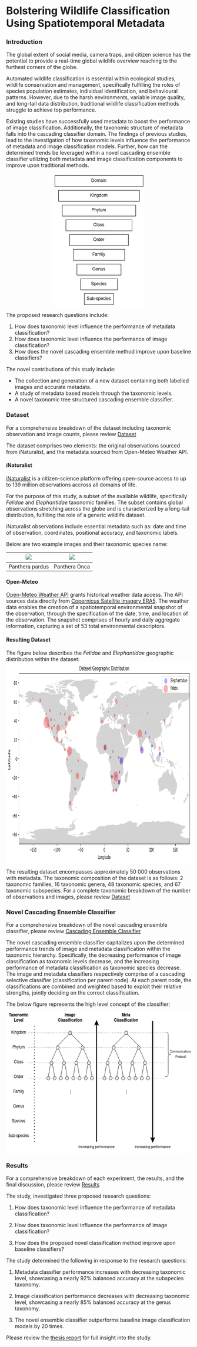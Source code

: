 # Bolstering Wildlife Classification Using Spatiotemporal Metadata

### Introduction
The global extent of social media, camera traps, and citizen science has the potential to provide 
a real-time global wildlife overview reaching to the furthest corners of the globe.

Automated wildlife classification is essential within ecological studies, wildlife conservation and management, 
specifically fulfilling the roles of species population estimates, individual identification, and behavioural patterns.
However, due to the harsh environments, variable image quality, and long-tail data distribution, traditional 
wildlife classification methods struggle to achieve top performance. 

Existing studies have successfully used metadata to boost the performance of image classification. 
Additionally, the taxonomic structure of metadata falls into the cascading classifier domain. 
The findings of previous studies, lead to the investigation of how taxonomic levels influence the performance 
of metadata and image classification models. Further, how can the determined trends be leveraged within a novel 
cascading ensemble classifier utilizing both metadata and image classification components to improve upon traditional 
methods.

<img height="361" src="images/taxon_pyramid.png" width="251" alt="taxonomic structure" style="display: block; margin: 0 auto"/>

The proposed research questions include:

1. How does taxonomic level influence the performance of metadata classification?
2. How does taxonomic level influence the performance of image classification?
3. How does the novel cascading ensemble method improve upon baseline classifiers?

The novel contributions of this study include:

- The collection and generation of a new dataset containing both labelled images and accurate metadata.
- A study of metadata based models through the taxonomic levels.
- A novel taxonomic tree structured cascading ensemble classifier.


### Dataset
For a comprehensive breakdown of the dataset including taxonomic observation and image counts, please
review [Dataset](dataset.md)

The dataset comprises two elements: the original observations sourced from iNaturalist, and the metadata sourced from 
Open-Meteo Weather API.

#### iNaturalist
[iNaturalist](https://www.inaturalist.org/) is a citizen-science platform offering open-source access to up to 139 million
observations accross all domains of life. 

For the purpose of this study, a subset of the available wildlife, specifically _Felidae_ and _Elephantidae_ taxonomic families.
The subset contains global observations stretching across the globe and is characterized by a long-tail distribution, fulfilling
the role of a generic wildlife dataset.

iNaturalist observations include essential metadata such as: date and time of observation, coordinates, positional accuracy, and
taxonomic labels.

Below are two example images and their taxonomic species name:

| ![](http://static.inaturalist.org/photos/88383/medium.jpg) | ![](https://inaturalist-open-data.s3.amazonaws.com/photos/9581740/medium.jpg) |
|------------------------------------------------------------|-------------------------------------------------------------------------------|
| Panthera pardus                                            | Panthera Onca                                                                 |


#### Open-Meteo
[Open-Meteo Weather API](https://open-meteo.com/) grants historical weather data access. The API sources 
data directly from [Copernicus Satellite imagery ERA5](https://cds.climate.copernicus.eu/cdsapp#!/dataset/reanalysis-era5-land?tab=overview). 
The weather data enables the creation of a spatiotemporal environmental snapshot of the observation, through the specification 
of the date, time, and location of the observation. 
The snapshot comprises of hourly and daily aggregate information, capturing a set of 53 total environmental descriptors.

#### Resulting Dataset
The figure below describes the _Felidae_ and _Elephantidae_ geographic distribution within the dataset:
<img height="545" src="images/dataset_distribution.png" width="1001" alt="dataset distribution" style="display: block; margin: 0 auto"/>

The resulting dataset encompasses approximately 50 000 observations with metadata.
The taxonomic composition of the dataset is as follows: 2 taxonomic families, 16 taxonomic genera, 
48 taxonomic species, and 67 taxonomic subspecies. 
For a complete taxonomic breakdown of the number of observations and images, please review [Dataset](dataset.md)


### Novel Cascading Ensemble Classifier
For a comprehensive breakdown of the novel cascading ensemble classifier, please review 
[Cascading Ensemble Classifier](cascading_ensemble_classifier.md)

The novel cascading ensemble classifier capitalizes upon the determined performance trends of image and metadata classification 
within the taxonomic hierarchy. 
Specifically, the decreasing performance of image classification as taxonomic levels decrease, and the increasing 
performance of metadata classification as taxonomic species decrease. 
The image and metadata classifiers respectively comprise of a cascading selective classifier (classification per parent node). 
At each parent node, the classifications are combined and weighted based to exploit their relative strengths, jointly deciding 
on the correct classification. 

The below figure represents the high level concept of the classifier:

<img height="382" src="images/cec_architecture.png" width="595" alt="dataset distribution" style="display: block; margin: 0 auto"/>


### Results
For a comprehensive breakdown of each experiment, the results, and the final discussion, 
please review [Results](results.md)

The study, investigated three proposed research questions: 

1. How does taxonomic level influence the performance of metadata classification?

2. How does taxonomic level influence the performance of image classification?

3. How does the proposed novel classification method improve upon baseline classifiers?


The study determined the following in response to the research questions: 

1. Metadata classifier performance increases with decreasing taxonomic level, showcasing a nearly 92% balanced accuracy at the subspecies taxonomy.

2. Image classification performance decreases with decreasing taxonomic level, showcasing a nearly 85% balanced accuracy at the genus taxonomy. 

3. The novel ensemble classifier outperforms baseline image classification models by 20 times. 

Please review the [thesis report](thesis.md) for full insight into the study. 
